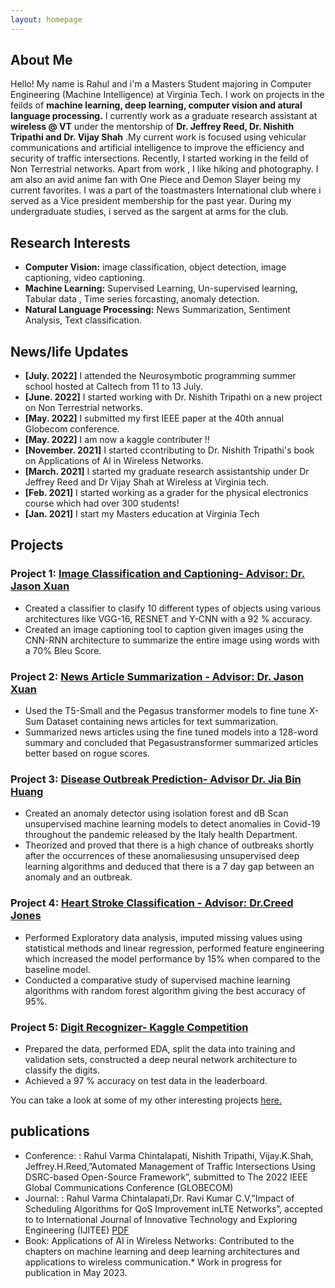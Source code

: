 ```yaml
---
layout: homepage
---
```


## About Me

Hello! My name is Rahul and i'm a Masters Student majoring in Computer Engineering (Machine Intelligence) at Virginia Tech. I work on projects in the feilds of **machine learning, deep learning, computer vision and atural language processing.** I currently work as a graduate research assistant at **wireless @ VT** under the mentorship of **Dr. Jeffrey Reed, Dr. Nishith Tripathi and Dr. Vijay Shah** .My current work is focused using vehicular communications and artificial intelligence to improve the efficiency and security of traffic intersections. Recently, I started working in the feild of Non Terrestrial networks.
Apart from work , I like hiking and photography. I am also an avid anime fan with One Piece and Demon Slayer being my current favorites. I was a part of the toastmasters International club where i served as a Vice president membership for the past year. During my undergraduate studies, i served as the sargent at arms for the club.

## Research Interests

- **Computer Vision:** image classification, object detection, image captioning, video captioning.
- **Machine Learning:** Supervised Learning, Un-supervised learning, Tabular data , Time series forcasting, anomaly detection.
- **Natural Language Processing:** News Summarization, Sentiment Analysis, Text classification.


## News/life Updates

- **[July. 2022]** I attended the Neurosymbotic programming summer school hosted at Caltech from 11 to 13 July.
- **[June. 2022]** I started working with Dr. Nishith Tripathi on a new project on Non Terrestrial networks.
- **[May. 2022]** I submitted my first IEEE paper at the 40th annual Globecom conference.
- **[May. 2022]** I am now a kaggle contributer !!
- **[November. 2021]** I started ccontributing to Dr. Nishith Tripathi's  book on Applications of AI in Wireless Networks. 
- **[March. 2021]** I started my graduate research assistantship under Dr Jeffrey Reed and Dr Vijay Shah at Wireless at Virginia tech.
- **[Feb. 2021]** I started working as a grader for the physical electronics course which had over 300 students! 
- **[Jan. 2021]** I start my Masters education at Virginia Tech


## Projects

### Project 1: [Image Classification and Captioning- Advisor: Dr. Jason Xuan](https://github.com/RahulVarmaC/DeepLearning/tree/main/ConvNets)
- Created a classifier to clasify 10 different types of objects using various architectures like VGG-16, RESNET and Y-CNN with a 92 % accuracy.
- Created an image captioning tool to caption given images using the CNN-RNN architecture to summarize the entire image using words with a 70% Bleu Score.

### Project 2: [News Article Summarization - Advisor: Dr. Jason Xuan](https://github.com/RahulVarmaC/News-Summarization-Using-Transformers)
- Used the T5-Small and the Pegasus transformer models to fine tune X-Sum Dataset containing news articles for text summarization.
- Summarized news articles using the fine tuned models into a 128-word summary and concluded that Pegasustransformer summarized articles better based on rogue scores.

### Project 3: [Disease Outbreak Prediction- Advisor Dr. Jia Bin Huang](https://github.com/RahulVarmaC/Anomaly-Detection-using-unsupervised-learning)
- Created an anomaly detector using isolation forest and dB Scan unsupervised machine learning models to detect anomalies in Covid-19 throughout the pandemic released by the Italy health Department.
- Theorized and proved that there is a high chance of outbreaks shortly after the occurrences of these anomaliesusing unsupervised deep learning algorithms and deduced that there is a 7 day gap between an anomaly and an outbreak.

### Project 4: [Heart Stroke Classification - Advisor: Dr.Creed Jones](https://github.com/RahulVarmaC/MachineLearning/tree/main/Heart-Stroke-prediction)
- Performed Exploratory data analysis, imputed missing values using statistical methods and linear regression, performed feature engineering which increased the model performance by 15% when compared to the baseline model.
- Conducted a comparative study of supervised machine learning algorithms with random forest algorithm giving the best accuracy of 95%.

### Project 5: [Digit Recognizer- Kaggle Competition](https://www.kaggle.com/code/rahulvarmac/basic-mlp-digit-recognizer)
- Prepared the data, performed EDA, split the data into training and validation sets, constructed a deep neural network architecture to classify the digits.
- Achieved a 97 % accuracy on test data in the leaderboard.

You can take a look at some of my other interesting projects [here.](https://github.com/RahulVarmaC)


## publications
- Conference: : Rahul Varma Chintalapati, Nishith Tripathi, Vijay.K.Shah, Jeffrey.H.Reed,”Automated Management of Traffic Intersections Using DSRC-based Open-Source Framework”, submitted to The 2022 IEEE Global Communications Conference (GLOBECOM)
- Journal: : Rahul Varma Chintalapati,Dr. Ravi Kumar C.V,”Impact of Scheduling Algorithms for QoS Improvement inLTE Networks”, accepted to to International Journal of Innovative Technology and Exploring Engineering (IJITEE) [PDF](https://www.ijitee.org/wp-content/uploads/papers/v8i12/L27791081219.pdf)
- Book: Applications of AI in Wireless Networks: Contributed to the chapters on machine learning and deep learning architectures and applications to wireless communication.* Work in progress for publication in May 2023.

